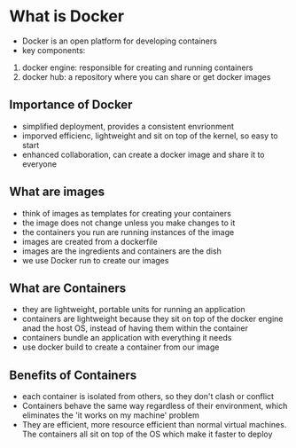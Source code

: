# What is Docker

- Docker is an open platform for developing containers
- key components:
1) docker engine: responsible for creating and running containers
2) docker hub: a repository where you can share or get docker images

## Importance of Docker

- simplified deployment, provides a consistent envrionment
- imporved efficienc, lightweight and sit on top of the kernel, so easy to start 
- enhanced collaboration, can create a docker image and share it to everyone

## What are images

- think of images as templates for creating your containers 
- the image does not change unless you make changes to it
- the containers you run are running instances of the image
- images are created from a dockerfile
- images are the ingredients and containers are the dish
- we use Docker run to create our images

## What are Containers

- they are lightweight, portable units for running an application
- containers are lightweight because they sit on top of the docker engine anad the host OS, instead of having them within the container
- containers bundle an application with everything it needs
- use docker build to create a container from our image 

## Benefits of Containers

- each container is isolated from others, so they don't clash or conflict
- Containers behave the same way regardless of their environment, which eliminates the 'it works on my machine' problem
- They are efficient, more resource efficient than normal virtual machines. The containers all sit on top of the OS which make it faster to deploy

